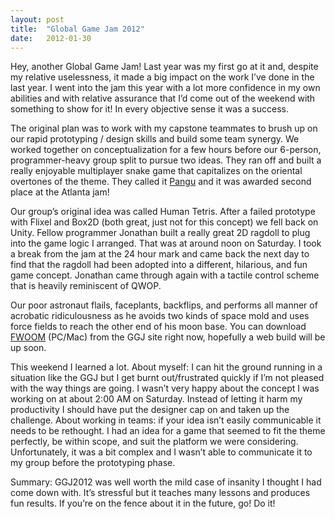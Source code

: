 ```yaml
---
layout: post
title:  "Global Game Jam 2012"
date:   2012-01-30
---
```


<p>Hey, another Global Game Jam! Last year was my first go at it and, despite my relative uselessness, it made a big impact on the work I’ve done in the last year. I went into the jam this year with a lot more confidence in my own abilities and with relative assurance that I’d come out of the weekend with something to show for it! In every objective sense it was a success.</p>

<p>The original plan was to work with my capstone teammates to brush up on our rapid prototyping / design skills and build some team synergy. We worked together on conceptualization for a few hours before our 6-person, programmer-heavy group split to pursue two ideas. They ran off and built a really enjoyable multiplayer snake game that capitalizes on the oriental overtones of the theme. They called it <a href="http://globalgamejam.org/2012/pangu" target="_blank">Pangu</a> and it was awarded second place at the Atlanta jam!</p>

<p>Our group’s original idea was called Human Tetris. After a failed prototype with Flixel and Box2D (both great, just not for this concept) we fell back on Unity. Fellow programmer Jonathan built a really great 2D ragdoll to plug into the game logic I arranged. That was at around noon on Saturday. I took a break from the jam at the 24 hour mark and came back the next day to find that the ragdoll had been adopted into a different, hilarious, and fun game concept. Jonathan came through again with a tactile control scheme that is heavily reminiscent of QWOP.</p>

<p>Our poor astronaut flails, faceplants, backflips, and performs all manner of acrobatic ridiculousness as he avoids two kinds of space mold and uses force fields to reach the other end of his moon base. You can download <a href="http://archive.globalgamejam.org/2012/fwoom-0" target="_blank">FWOOM</a> (PC/Mac) from the GGJ site right now, hopefully a web build will be up soon.</p>

<p>This weekend I learned a lot. About myself: I can hit the ground running in a situation like the GGJ but I get burnt out/frustrated quickly if I’m not pleased with the way things are going. I wasn’t very happy about the concept I was working on at about 2:00 AM on Saturday. Instead of letting it harm my productivity I should have put the designer cap on and taken up the challenge. About working in teams: if your idea isn’t easily communicable it needs to be rethought. I had an idea for a game that seemed to fit the theme perfectly, be within scope, and suit the platform we were considering. Unfortunately, it was a bit complex and I wasn’t able to communicate it to my group before the prototyping phase.</p>

<p>Summary: GGJ2012 was well worth the mild case of insanity I thought I had come down with. It’s stressful but it teaches many lessons and produces fun results. If you’re on the fence about it in the future, go! Do it!</p>